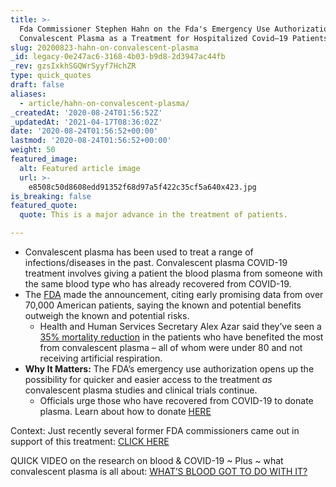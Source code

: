 ```yaml
---
title: >-
  Fda Commissioner Stephen Hahn on the Fda's Emergency Use Authorization of
  Convalescent Plasma as a Treatment for Hospitalized Covid–19 Patients.
slug: 20200823-hahn-on-convalescent-plasma
_id: legacy-0e247ac6-3168-4b03-b9d8-2d3947ac44fb
_rev: gzsIxkhSGQWrSyyf7HchZR
type: quick_quotes
draft: false
aliases:
  - article/hahn-on-convalescent-plasma/
_createdAt: '2020-08-24T01:56:52Z'
_updatedAt: '2021-04-17T08:36:02Z'
date: '2020-08-24T01:56:52+00:00'
lastmod: '2020-08-24T01:56:52+00:00'
weight: 50
featured_image:
  alt: Featured article image
  url: >-
    e8508c50d8608edd91352f68d97a5f422c35cf5a640x423.jpg
is_breaking: false
featured_quote:
  quote: This is a major advance in the treatment of patients.

---
```

* Convalescent plasma has been used to treat a range of infections/diseases in the past. Convalescent plasma COVID-19 treatment involves giving a patient the blood plasma from someone with the same blood type who has already recovered from COVID-19.
* The [FDA](https://www.fda.gov/news-events/press-announcements/fda-issues-emergency-use-authorization-convalescent-plasma-potential-promising-covid-19-treatment) made the announcement, citing early promising data from over 70,000 American patients, saying the known and potential benefits outweigh the known and potential risks.
  * Health and Human Services Secretary Alex Azar said they’ve seen a [35% mortality reduction](https://www.c-span.org/video/?475099-1/president-trump-announces-fda-emergency-authorization-convalescent-plasma-therapy-covid-19-treatment) in the patients who have benefited the most from convalescent plasma – all of whom were under 80 and not receiving artificial respiration.
* **Why It Matters:** The FDA’s emergency use authorization opens up the possibility for quicker and easier access to the treatment *as* convalescent plasma studies and clinical trials continue.
  * Officials urge those who have recovered from COVID-19 to donate plasma. Learn about how to donate [HERE](https://thefightisinus.org/en-us#home)

Context: Just recently several former FDA commissioners came out in support of this treatment: [CLICK HERE](https://smarthernews.com/article/four-former-fda-commissioners-advocating-for-better-studies-on-convalescent-plasma-therapy/)

QUICK VIDEO on the research on blood & COVID-19 ~ Plus ~ what convalescent plasma is all about: [WHAT’S BLOOD GOT TO DO WITH IT?](https://smarthernews.com/article/promising-news-on-covid-19/)